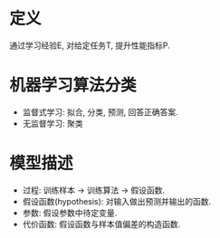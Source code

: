 # 定义

通过学习经验E, 对给定任务T, 提升性能指标P.

# 机器学习算法分类
   - 监督式学习: 拟合, 分类, 预测, 回答正确答案.
   - 无监督学习: 聚类

# 模型描述
   - 过程: 训练样本 -> 训练算法 -> 假设函数.
   - 假设函数(hypothesis): 对输入做出预测并输出的函数.
   - 参数: 假设参数中待定变量.
   - 代价函数: 假设函数与样本值偏差的构造函数.